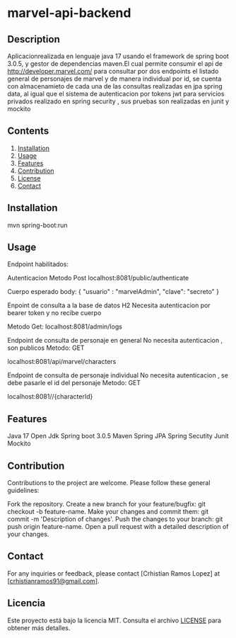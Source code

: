 # marvel-api-backend

## Description

Aplicacionrealizada en lenguaje java 17 usando el framework de spring boot 3.0.5, y gestor de dependencias maven.El cual permite consumir el api de http://developer.marvel.com/ para consultar por dos endpoints el listado general de personajes 
de marvel y de manera individual por id, se cuenta con almacenamieto de cada una de las consultas realizadas en jpa spring data, al igual que el sistema 
de autenticacion por tokens jwt para servicios privados realizado en spring security , sus pruebas son realizadas en junit y mockito

## Contents

1. [Installation](#installation)
2. [Usage](#usage)
3. [Features](#features)
4. [Contribution](#contribution)
5. [License](#license)
6. [Contact](#contact)

## Installation

mvn spring-boot:run


## Usage

Endpoint habilitados:

Autenticacion
Metodo Post
localhost:8081/public/authenticate

Cuerpo esperado
body:
{
"usuario" : "marvelAdmin",
"clave": "secreto"
}

Enpoint de consulta a la base de datos H2 
Necesita autenticacion por bearer token y no recibe cuerpo

Metodo Get:
localhost:8081/admin/logs

Endpoint de consulta de personaje en general
No necesita autenticacion , son publicos
Metodo: GET

localhost:8081/api/marvel/characters

Endpoint de consulta de personaje individual 
No necesita autenticacion , se debe pasarle el id del personaje
Metodo: GET

localhost:8081//{characterId}

## Features

Java 17 Open Jdk
Spring boot 3.0.5
Maven 
Spring JPA
Spring Secutity
Junit 
Mockito

## Contribution

Contributions to the project are welcome. Please follow these general guidelines:

Fork the repository.
Create a new branch for your feature/bugfix: git checkout -b feature-name.
Make your changes and commit them: git commit -m 'Description of changes'.
Push the changes to your branch: git push origin feature-name.
Open a pull request with a detailed description of your changes.

## Contact
For any inquiries or feedback, please contact [Crhistian Ramos Lopez] at [crhistianramos91@gmail.com].


## Licencia

Este proyecto está bajo la licencia MIT. Consulta el archivo [LICENSE](LICENSE) para obtener más detalles.